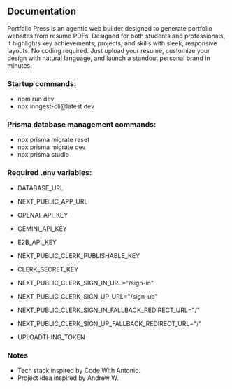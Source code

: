 ## Documentation

Portfolio Press is an agentic web builder designed to generate portfolio websites from resume PDFs. Designed for both students and professionals, it highlights key achievements, projects, and skills with sleek, responsive layouts. No coding required. Just upload your resume, customize your design with natural language, and launch a standout personal brand in minutes.

### Startup commands:

- npm run dev
- npx inngest-cli@latest dev

### Prisma database management commands:

- npx prisma migrate reset
- npx prisma migrate dev
- npx prisma studio

### Required .env variables:

- DATABASE_URL
- NEXT_PUBLIC_APP_URL

- OPENAI_API_KEY
- GEMINI_API_KEY

- E2B_API_KEY

- NEXT_PUBLIC_CLERK_PUBLISHABLE_KEY
- CLERK_SECRET_KEY

- NEXT_PUBLIC_CLERK_SIGN_IN_URL="/sign-in"
- NEXT_PUBLIC_CLERK_SIGN_UP_URL="/sign-up"

- NEXT_PUBLIC_CLERK_SIGN_IN_FALLBACK_REDIRECT_URL="/"
- NEXT_PUBLIC_CLERK_SIGN_UP_FALLBACK_REDIRECT_URL="/"

- UPLOADTHING_TOKEN

### Notes

- Tech stack inspired by Code With Antonio.
- Project idea inspired by Andrew W.